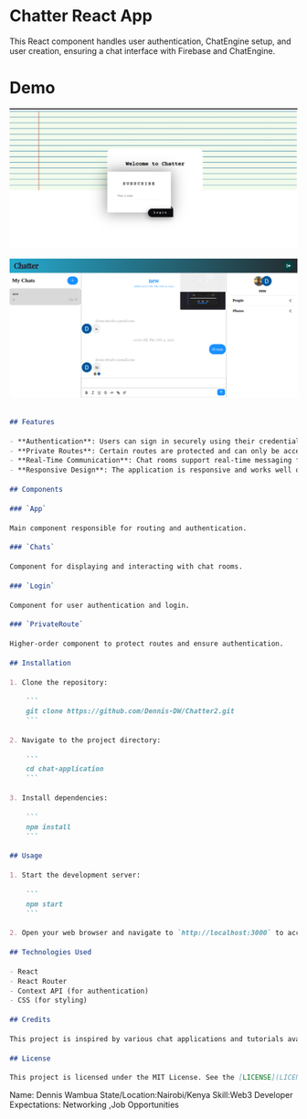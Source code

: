 # Chatter React App

This React component handles user authentication, ChatEngine setup, and user creation, ensuring a chat interface with Firebase and ChatEngine.


# Demo


![logoin](https://github.com/Dennis-DW/Chatter2/blob/main/assets/images/Screenshot%20from%202023-10-31%2014-07-21.png)


![chatpage](https://github.com/Dennis-DW/Chatter2/blob/main/assets/images/Screenshot%20from%202023-10-31%2014-12-30.png)

```markdown

## Features

- **Authentication**: Users can sign in securely using their credentials.
- **Private Routes**: Certain routes are protected and can only be accessed by authenticated users.
- **Real-Time Communication**: Chat rooms support real-time messaging functionality.
- **Responsive Design**: The application is responsive and works well on various devices.

## Components

### `App`

Main component responsible for routing and authentication.

### `Chats`

Component for displaying and interacting with chat rooms.

### `Login`

Component for user authentication and login.

### `PrivateRoute`

Higher-order component to protect routes and ensure authentication.

## Installation

1. Clone the repository:

    ```
    git clone https://github.com/Dennis-DW/Chatter2.git
    ```

2. Navigate to the project directory:

    ```
    cd chat-application
    ```

3. Install dependencies:

    ```
    npm install
    ```

## Usage

1. Start the development server:

    ```
    npm start
    ```

2. Open your web browser and navigate to `http://localhost:3000` to access the application.

## Technologies Used

- React
- React Router
- Context API (for authentication)
- CSS (for styling)

## Credits

This project is inspired by various chat applications and tutorials available online.

## License

This project is licensed under the MIT License. See the [LICENSE](LICENSE) file for details.
```
















Name: Dennis Wambua
State/Location:Nairobi/Kenya
Skill:Web3 Developer
Expectations: Networking ,Job Opportunities
